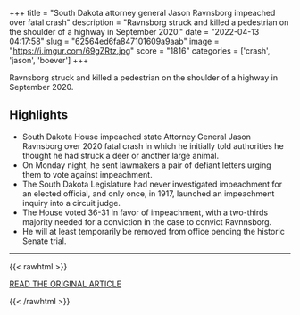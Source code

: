 +++
title = "South Dakota attorney general Jason Ravnsborg impeached over fatal crash"
description = "Ravnsborg struck and killed a pedestrian on the shoulder of a highway in September 2020."
date = "2022-04-13 04:17:58"
slug = "62564ed6fa847101609a9aab"
image = "https://i.imgur.com/69gZRtz.jpg"
score = "1816"
categories = ['crash', 'jason', 'boever']
+++

Ravnsborg struck and killed a pedestrian on the shoulder of a highway in September 2020.

## Highlights

- South Dakota House impeached state Attorney General Jason Ravnsborg over 2020 fatal crash in which he initially told authorities he thought he had struck a deer or another large animal.
- On Monday night, he sent lawmakers a pair of defiant letters urging them to vote against impeachment.
- The South Dakota Legislature had never investigated impeachment for an elected official, and only once, in 1917, launched an impeachment inquiry into a circuit judge.
- The House voted 36-31 in favor of impeachment, with a two-thirds majority needed for a conviction in the case to convict Ravnnsborg.
- He will at least temporarily be removed from office pending the historic Senate trial.

---

{{< rawhtml >}}
  <p class="article-category">
    <a target="_blank" href="https://www.cbsnews.com/news/jason-ravnsborg-impeachment-south-dakota-attorney-general-impeached-fatal-crash/">READ THE ORIGINAL ARTICLE</a>
  </p>
{{< /rawhtml >}}
